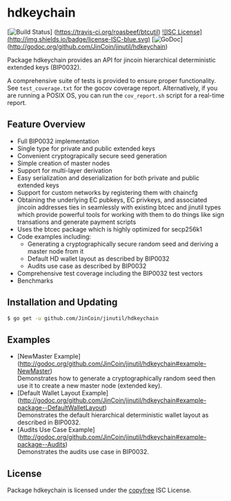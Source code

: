 hdkeychain
==========

[![Build Status](http://img.shields.io/travis/roasbeef/jinutil.svg)]
(https://travis-ci.org/roasbeef/btcutil) [![ISC License]
(http://img.shields.io/badge/license-ISC-blue.svg)](http://copyfree.org)
[![GoDoc](http://img.shields.io/badge/godoc-reference-blue.svg)]
(http://godoc.org/github.com/JinCoin/jinutil/hdkeychain)

Package hdkeychain provides an API for jincoin hierarchical deterministic
extended keys (BIP0032).

A comprehensive suite of tests is provided to ensure proper functionality.  See
`test_coverage.txt` for the gocov coverage report.  Alternatively, if you are
running a POSIX OS, you can run the `cov_report.sh` script for a real-time
report.

## Feature Overview

- Full BIP0032 implementation
- Single type for private and public extended keys
- Convenient cryptograpically secure seed generation
- Simple creation of master nodes
- Support for multi-layer derivation
- Easy serialization and deserialization for both private and public extended
  keys
- Support for custom networks by registering them with chaincfg
- Obtaining the underlying EC pubkeys, EC privkeys, and associated jincoin
  addresses ties in seamlessly with existing btcec and jinutil types which
  provide powerful tools for working with them to do things like sign
  transations and generate payment scripts
- Uses the btcec package which is highly optimized for secp256k1
- Code examples including:
  - Generating a cryptographically secure random seed and deriving a
    master node from it
  - Default HD wallet layout as described by BIP0032
  - Audits use case as described by BIP0032
- Comprehensive test coverage including the BIP0032 test vectors
- Benchmarks

## Installation and Updating

```bash
$ go get -u github.com/JinCoin/jinutil/hdkeychain
```

## Examples

* [NewMaster Example]
  (http://godoc.org/github.com/JinCoin/jinutil/hdkeychain#example-NewMaster)  
  Demonstrates how to generate a cryptographically random seed then use it to
  create a new master node (extended key).
* [Default Wallet Layout Example]
  (http://godoc.org/github.com/JinCoin/jinutil/hdkeychain#example-package--DefaultWalletLayout)  
  Demonstrates the default hierarchical deterministic wallet layout as described
  in BIP0032.
* [Audits Use Case Example]
  (http://godoc.org/github.com/JinCoin/jinutil/hdkeychain#example-package--Audits)  
  Demonstrates the audits use case in BIP0032.

## License

Package hdkeychain is licensed under the [copyfree](http://copyfree.org) ISC
License.
